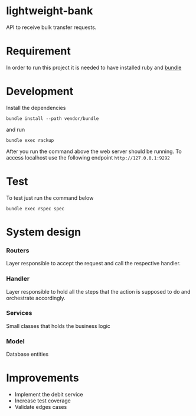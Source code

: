 # lightweight-bank

API to receive bulk transfer requests.

# Requirement

In order to run this project it is needed to have installed ruby and [bundle](https://bundler.io/)

# Development

Install the dependencies
```
bundle install --path vendor/bundle
```

and run
```
bundle exec rackup
```

After you run the command above the web server should be running. To access localhost use the following endpoint `http://127.0.0.1:9292`

# Test

To test just run the command below
```
bundle exec rspec spec
```

# System design

### Routers
Layer responsible to accept the request and call the respective handler.

### Handler
Layer responsible to hold all the steps that the action is supposed to do and orchestrate accordingly.

### Services
Small classes that holds the business logic

### Model
Database entities


# Improvements

- Implement the debit service
- Increase test coverage
- Validate edges cases
